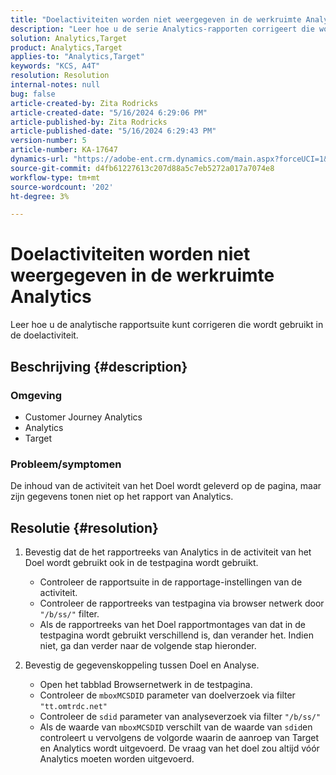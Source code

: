 ```yaml
---
title: "Doelactiviteiten worden niet weergegeven in de werkruimte Analytics"
description: "Leer hoe u de serie Analytics-rapporten corrigeert die wordt gebruikt in de activiteit Doel."
solution: Analytics,Target
product: Analytics,Target
applies-to: "Analytics,Target"
keywords: "KCS, A4T"
resolution: Resolution
internal-notes: null
bug: false
article-created-by: Zita Rodricks
article-created-date: "5/16/2024 6:29:06 PM"
article-published-by: Zita Rodricks
article-published-date: "5/16/2024 6:29:43 PM"
version-number: 5
article-number: KA-17647
dynamics-url: "https://adobe-ent.crm.dynamics.com/main.aspx?forceUCI=1&pagetype=entityrecord&etn=knowledgearticle&id=8fcb372a-b213-ef11-9f89-6045bd0298d4"
source-git-commit: d4fb61227613c207d88a5c7eb5272a017a7074e8
workflow-type: tm+mt
source-wordcount: '202'
ht-degree: 3%

---
```


# Doelactiviteiten worden niet weergegeven in de werkruimte Analytics


Leer hoe u de analytische rapportsuite kunt corrigeren die wordt gebruikt in de doelactiviteit.

## Beschrijving {#description}


### <b>Omgeving</b>

- Customer Journey Analytics
- Analytics
- Target




### <b>Probleem/symptomen</b>

De inhoud van de activiteit van het Doel wordt geleverd op de pagina, maar zijn gegevens tonen niet op het rapport van Analytics.


## Resolutie {#resolution}


1. Bevestig dat de het rapportreeks van Analytics in de activiteit van het Doel wordt gebruikt ook in de testpagina wordt gebruikt.

   - Controleer de rapportsuite in de rapportage-instellingen van de activiteit.
   - Controleer de rapportreeks van testpagina via browser netwerk door `"/b/ss/"` filter.
   - Als de rapportreeks van het Doel rapportmontages van dat in de testpagina wordt gebruikt verschillend is, dan verander het. Indien niet, ga dan verder naar de volgende stap hieronder.
2. Bevestig de gegevenskoppeling tussen Doel en Analyse.

   - Open het tabblad Browsernetwerk in de testpagina.
   - Controleer de `mboxMCSDID` parameter van doelverzoek via filter `"tt.omtrdc.net"`
   - Controleer de `sdid` parameter van analyseverzoek via filter `"/b/ss/"`
   - Als de waarde van `mboxMCSDID` verschilt van de waarde van `sdid`en controleert u vervolgens de volgorde waarin de aanroep van Target en Analytics wordt uitgevoerd. De vraag van het doel zou altijd vóór Analytics moeten worden uitgevoerd.

